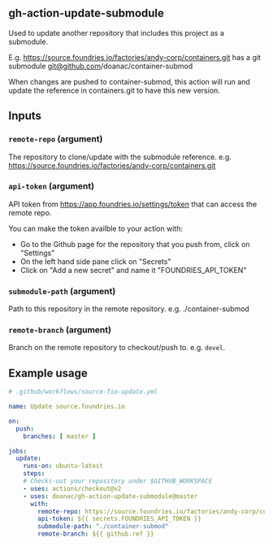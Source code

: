 ## gh-action-update-submodule

Used to update another repository that includes this project as a submodule.

E.g.
https://source.foundries.io/factories/andy-corp/containers.git has a git
submodule git@github.com/doanac/container-submod

When changes are pushed to container-submod, this action will run and update
the reference in containers.git to have this new version.

## Inputs

### `remote-repo` (argument)
The repository to clone/update with the submodule reference.
e.g. https://source.foundries.io/factories/andy-corp/containers.git

### `api-token` (argument)
API token from https://app.foundries.io/settings/token that can access the
remote repo.

You can make the token availble to your action with:

  * Go to the Github page for the repository that you push from, click on "Settings"
  * On the left hand side pane click on "Secrets"
  * Click on "Add a new secret" and name it "FOUNDRIES_API_TOKEN"


### `submodule-path` (argument)
Path to this repository in the remote repository. e.g. ./container-submod

### `remote-branch` (argument)
Branch on the remote repository to checkout/push to. e.g. `devel`.

## Example usage
```yaml
# .github/workflows/source-fio-update.yml

name: Update source.foundries.io

on:
  push:
    branches: [ master ]

jobs:
  update:
    runs-on: ubuntu-latest
    steps:
    # Checks-out your repository under $GITHUB_WORKSPACE
    - uses: actions/checkout@v2
    - uses: doanac/gh-action-update-submodule@master
      with:
        remote-repo: https://source.foundries.io/factories/andy-corp/containers.git
        api-token: ${{ secrets.FOUNDRIES_API_TOKEN }}
        submodule-path: "./container-submod"
        remote-branch: ${{ github.ref }}
```
